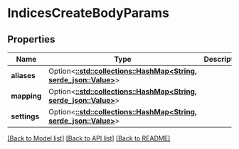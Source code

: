 # IndicesCreateBodyParams

## Properties

Name | Type | Description | Notes
------------ | ------------- | ------------- | -------------
**aliases** | Option<[**::std::collections::HashMap<String, serde_json::Value>**](serde_json::Value.md)> |  | [optional]
**mapping** | Option<[**::std::collections::HashMap<String, serde_json::Value>**](serde_json::Value.md)> |  | [optional]
**settings** | Option<[**::std::collections::HashMap<String, serde_json::Value>**](serde_json::Value.md)> |  | [optional]

[[Back to Model list]](../README.md#documentation-for-models) [[Back to API list]](../README.md#documentation-for-api-endpoints) [[Back to README]](../README.md)


